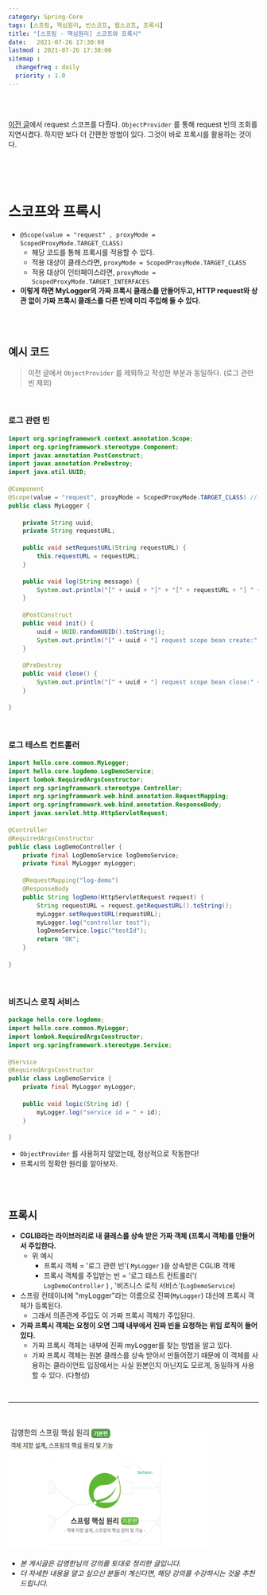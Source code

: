 ```yaml
---
category: Spring-Core
tags: [스프링, 핵심원리, 빈스코프, 웹스코프, 프록시]
title: "[스프링 - 핵심원리] 스코프와 프록시"
date:   2021-07-26 17:30:00 
lastmod : 2021-07-26 17:30:00
sitemap :
  changefreq : daily
  priority : 1.0
---
```


<br/><br/>

[이전 글](https://taegyunwoo.github.io/spring/SPRING_WebScope)에서 request 스코프를 다뤘다. `ObjectProvider` 를 통해 request 빈의 조회를 지연시켰다. 하지만 보다 더 간편한 방법이 있다. 그것이 바로 프록시를 활용하는 것이다.

<br><br><br>

# 스코프와 프록시

- `@Scope(value = "request" , proxyMode = ScopedProxyMode.TARGET_CLASS)`
    - 해당 코드를 통해 프록시를 적용할 수 있다.
    - 적용 대상이 클래스라면, `proxyMode = ScopedProxyMode.TARGET_CLASS`
    - 적용 대상이 인터페이스라면, `proxyMode = ScopedProxyMode.TARGET_INTERFACES`
- **이렇게 하면 MyLogger의 가짜 프록시 클래스를 만들어두고, HTTP request와 상관 없이 가짜 프록시 클래스를 다른 빈에 미리 주입해 둘 수 있다.**

<br><br>

## 예시 코드

> 이전 글에서 `ObjectProvider` 를 제외하고 작성한 부분과 동일하다. (로그 관련 빈 제외)

<br>

### 로그 관련 빈

```java
import org.springframework.context.annotation.Scope;
import org.springframework.stereotype.Component;
import javax.annotation.PostConstruct;
import javax.annotation.PreDestroy;
import java.util.UUID;

@Component
@Scope(value = "request", proxyMode = ScopedProxyMode.TARGET_CLASS) //프록시를 사용한다.
public class MyLogger {

	private String uuid;
	private String requestURL;

	public void setRequestURL(String requestURL) {
		this.requestURL = requestURL;
	}

	public void log(String message) {
		System.out.println("[" + uuid + "]" + "[" + requestURL + "] " + message);
	}

	@PostConstruct
	public void init() {
		uuid = UUID.randomUUID().toString();
		System.out.println("[" + uuid + "] request scope bean create:" + this);
	}

	@PreDestroy
	public void close() {
		System.out.println("[" + uuid + "] request scope bean close:" + this);
	}

}
```

<br>

### 로그 테스트 컨트롤러

```java
import hello.core.common.MyLogger;
import hello.core.logdemo.LogDemoService;
import lombok.RequiredArgsConstructor;
import org.springframework.stereotype.Controller;
import org.springframework.web.bind.annotation.RequestMapping;
import org.springframework.web.bind.annotation.ResponseBody;
import javax.servlet.http.HttpServletRequest;

@Controller
@RequiredArgsConstructor
public class LogDemoController {
	private final LogDemoService logDemoService;
	private final MyLogger myLogger;

	@RequestMapping("log-demo")
	@ResponseBody
	public String logDemo(HttpServletRequest request) {
		String requestURL = request.getRequestURL().toString();
		myLogger.setRequestURL(requestURL);
		myLogger.log("controller test");
		logDemoService.logic("testId");
		return "OK";
	}

}
```

<br>

### 비즈니스 로직 서비스

```java
package hello.core.logdemo;
import hello.core.common.MyLogger;
import lombok.RequiredArgsConstructor;
import org.springframework.stereotype.Service;

@Service
@RequiredArgsConstructor
public class LogDemoService {
	private final MyLogger myLogger;
	
	public void logic(String id) {
		myLogger.log("service id = " + id);
	}
 
}
```

- `ObjectProvider` 를 사용하지 않았는데, 정상적으로 작동한다!
- 프록시의 정확한 원리를 알아보자.

<br><br>

## 프록시

- **CGLIB라는 라이브러리로 내 클래스를 상속 받은 가짜 객체 (프록시 객체)를 만들어서 주입한다.**
    - 위 예시
        - 프록시 객체 = '로그 관련 빈'( `MyLogger` )을 상속받은 CGLIB 객체
        - 프록시 객체를 주입받는 빈 = '로그 테스트 컨트롤러'( `LogDemoController` ) , '비즈니스 로직 서비스'(`LogDemoService`)
- 스프링 컨테이너에 "myLogger"라는 이름으로 진짜(`MyLogger`) 대신에 프록시 객체가 등록된다.
    - 그래서 의존관계 주입도 이 가짜 프록시 객체가 주입된다.
- **가짜 프록시 객체는 요청이 오면 그때 내부에서 진짜 빈을 요청하는 위임 로직이 들어있다.**
    - 가짜 프록시 객체는 내부에 진짜 myLogger를 찾는 방법을 알고 있다.
    - 가짜 프록시 객체는 원본 클래스를 상속 받아서 만들어졌기 때문에 이 객체를 사용하는 클라이언트 입장에서는 사실 원본인지 아닌지도 모르게, 동일하게 사용할 수 있다. (다형성)

<br>

---

<br>

<a href="https://inf.run/pcN8"><img src="/assets/img/Inflearn_Spring_SpringCore/Logo.png" width="400px" height="250px"></a>

- *본 게시글은 김영한님의 강의를 토대로 정리한 글입니다.*
- *더 자세한 내용을 알고 싶으신 분들이 계신다면, 해당 강의를 수강하시는 것을 추천드립니다.*